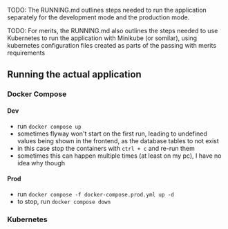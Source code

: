 TODO: The RUNNING.md outlines steps needed to run the application separately for the development mode and the production mode.

TODO: For merits, the RUNNING.md also outlines the steps needed to use Kubernetes to run the application with Minikube (or somilar), using kubernetes configuration files created as parts of the passing with merits requirements

## Running the actual application

### Docker Compose

#### Dev

- run `docker compose up`
- sometimes flyway won't start on the first run, leading to undefined values
  being shown in the frontend, as the database tables to not exist
- in this case stop the containers with `ctrl + c` and re-run them
- sometimes this can happen multiple times (at least on my pc), I have no idea
  why though

#### Prod

- run `docker compose -f docker-compose.prod.yml up -d`
- to stop, run `docker compose down`

### Kubernetes